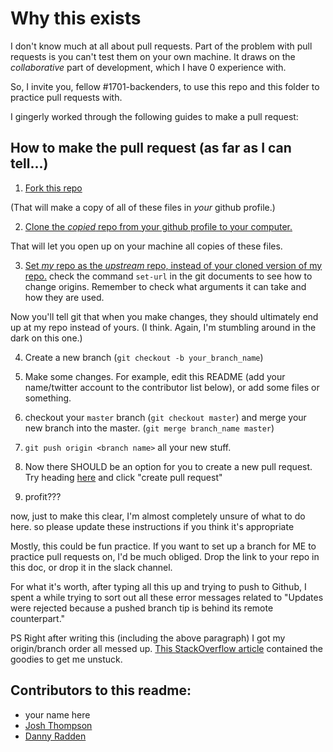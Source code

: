 # Why this exists

I don't know much at all about pull requests. Part of the problem with pull requests is you can't test them on your own machine. It draws on the _collaborative_ part of development, which I have 0 experience with.

So, I invite you, fellow #1701-backenders, to use this repo and this folder to practice pull requests with.

I gingerly worked through the following guides to make a pull request:

## How to make the pull request (as far as I can tell...)

1. [Fork this repo](https://help.github.com/articles/fork-a-repo/)

(That will make a copy of all of these files in _your_ github profile.)

2. [Clone the _copied_ repo from your github profile to your computer.](https://help.github.com/articles/fork-a-repo/#step-2-create-a-local-clone-of-your-fork)

That will let you open up on your machine all copies of these files.

3. [Set _my_ repo as the _upstream_ repo, instead of your cloned version of my repo.](https://help.github.com/articles/fork-a-repo/#step-3-configure-git-to-sync-your-fork-with-the-original-spoon-knife-repository)
check the command `set-url` in the git documents to see how to change origins. Remember to check what arguments it can take and how they are used.

Now you'll tell git that when you make changes, they should ultimately end up at my repo instead of yours. (I think. Again, I'm stumbling around in the dark on this one.)

4. Create a new branch (`git checkout -b your_branch_name`)

5. Make some changes. For example, edit this README (add your name/twitter account to the contributor list below), or add some files or something.

6. checkout your `master` branch (`git checkout master`) and merge your new branch into the master. (`git merge branch_name master`)

7. `git push origin <branch name>` all your new stuff.

8. Now there SHOULD be an option for you to create a new pull request. Try heading [here](https://github.com/josh-works/tiny-projects/pulls) and click "create pull request"

9. profit???

now, just to make this clear, I'm almost completely unsure of what to do here. so please update these instructions if you think it's appropriate

Mostly, this could be fun practice. If you want to set up a branch for ME to practice pull requests on, I'd be much obliged. Drop the link to your repo in this doc, or drop it in the slack channel.


For what it's worth, after typing all this up and trying to push to Github, I spent a while trying to sort out all these error messages related to "Updates were rejected because a pushed branch tip is behind its remote counterpart."

PS Right after writing this (including the above paragraph) I got my origin/branch order all messed up. [This StackOverflow article](http://stackoverflow.com/questions/10298291/cannot-push-to-github-keeps-saying-need-merge) contained the goodies to get me unstuck. 



## Contributors to this readme:

- your name here
- [Josh Thompson](http://twitter.com/josh_works)
- [Danny Radden](http://twitter.com/DannyRadden)

